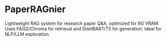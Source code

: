 # PaperRAGnier
Lightweight RAG system for research paper Q&amp;A, optimized for 6G VRAM. Uses FAISS/Chroma for retrieval and DistilBART/T5 for generation. Ideal for NLP/LLM exploration.
